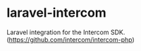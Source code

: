 # laravel-intercom
Laravel integration for the Intercom SDK. (https://github.com/intercom/intercom-php)
